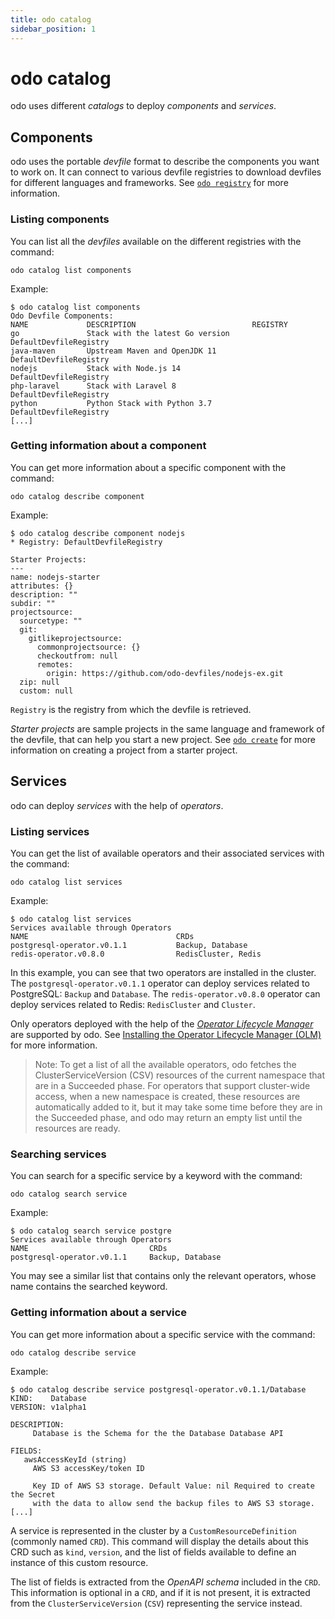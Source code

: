 ```yaml
---
title: odo catalog
sidebar_position: 1
---
```

# odo catalog

odo uses different *catalogs* to deploy *components* and *services*.

## Components

odo uses the portable *devfile* format to describe the components you want to work on. It can connect to various devfile registries to download devfiles for different languages and frameworks. See [`odo registry`](/docs/command-reference/registry) for more information.

### Listing components

You can list all the *devfiles* available on the different registries with the command:

```
odo catalog list components
```

Example:

```
$ odo catalog list components
Odo Devfile Components:
NAME             DESCRIPTION                          REGISTRY
go               Stack with the latest Go version     DefaultDevfileRegistry
java-maven       Upstream Maven and OpenJDK 11        DefaultDevfileRegistry
nodejs           Stack with Node.js 14                DefaultDevfileRegistry
php-laravel      Stack with Laravel 8                 DefaultDevfileRegistry
python           Python Stack with Python 3.7         DefaultDevfileRegistry
[...]
```

### Getting information about a component

You can get more information about a specific component with the command:

```
odo catalog describe component
```

Example:

```
$ odo catalog describe component nodejs
* Registry: DefaultDevfileRegistry

Starter Projects:
---
name: nodejs-starter
attributes: {}
description: ""
subdir: ""
projectsource:
  sourcetype: ""
  git:
    gitlikeprojectsource:
      commonprojectsource: {}
      checkoutfrom: null
      remotes:
        origin: https://github.com/odo-devfiles/nodejs-ex.git
  zip: null
  custom: null
```

`Registry` is the registry from which the devfile is retrieved.

*Starter projects* are sample projects in the same language and framework of the devfile, that can help you start a new project. See [`odo create`](/docs/command-reference/create) for more information on creating a project from a starter project.

## Services

odo can deploy *services* with the help of *operators*.

### Listing services

You can get the list of available operators and their associated services with the command:

```
odo catalog list services
```

Example: 

```
$ odo catalog list services
Services available through Operators
NAME                                 CRDs
postgresql-operator.v0.1.1           Backup, Database
redis-operator.v0.8.0                RedisCluster, Redis
```

In this example, you can see that two operators are installed in the cluster. The `postgresql-operator.v0.1.1` operator can deploy services related to PostgreSQL: `Backup` and `Database`. The `redis-operator.v0.8.0` operator can deploy services related to Redis: `RedisCluster` and `Cluster`.

Only operators deployed with the help of the [*Operator Lifecycle Manager*](https://olm.operatorframework.io/) are supported by odo. See [Installing the Operator Lifecycle Manager (OLM)](/docs/getting-started/cluster-setup/kubernetes#installing-the-operator-lifecycle-manager-olm) for more information.

> Note: To get a list of all the available operators, odo fetches the ClusterServiceVersion (CSV) resources of the current namespace that are in a Succeeded phase. For operators that support cluster-wide access, when a new namespace is created, these resources are automatically added to it, but it may take some time before they are in the Succeeded phase, and odo may return an empty list until the resources are ready.

### Searching services

You can search for a specific service by a keyword with the command:

```
odo catalog search service
```

Example:

```
$ odo catalog search service postgre
Services available through Operators
NAME                           CRDs
postgresql-operator.v0.1.1     Backup, Database
```

You may see a similar list that contains only the relevant operators, whose name contains the searched keyword.

### Getting information about a service

You can get more information about a specific service with the command:

```
odo catalog describe service
```

Example:

```
$ odo catalog describe service postgresql-operator.v0.1.1/Database
KIND:    Database
VERSION: v1alpha1

DESCRIPTION:
     Database is the Schema for the the Database Database API

FIELDS:
   awsAccessKeyId (string)   
     AWS S3 accessKey/token ID

     Key ID of AWS S3 storage. Default Value: nil Required to create the Secret
     with the data to allow send the backup files to AWS S3 storage.
[...]
```

A service is represented in the cluster by a `CustomResourceDefinition` (commonly named `CRD`). This command will display the details about this CRD such as  `kind`, `version`, and the list of fields available to define an instance of this custom resource.

The list of fields is extracted from the *OpenAPI schema* included in the `CRD`. This information is optional in a `CRD`, and if it is not present, it is extracted from the `ClusterServiceVersion` (`CSV`) representing the service instead.
